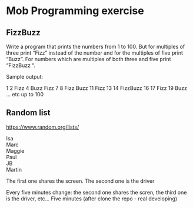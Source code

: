 # Mob Programming exercise

## FizzBuzz

Write a program that prints the numbers from 1 to 100. But for multiples of three print “Fizz” instead of the number and for the multiples of five print “Buzz”. For numbers which are multiples of both three and five print “FizzBuzz “.

Sample output:

1
2
Fizz
4
Buzz
Fizz
7
8
Fizz
Buzz
11
Fizz
13
14
FizzBuzz
16
17
Fizz
19
Buzz
... etc up to 100


## Random list

https://www.random.org/lists/

Isa <br>
Marc <br>
Maggie <br>
Paul <br>
JB <br>
Martin <br>

The first one shares the screen.
The second one is the driver

Every five minutes change: the second one shares the scren, the third one is the driver, etc...
Five minutes (after clone the repo - real developing)

